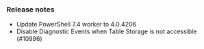 ### Release notes

<!-- Please add your release notes in the following format:
- My change description (#PR)
-->
- Update PowerShell 7.4 worker to 4.0.4206
- Disable Diagnostic Events when Table Storage is not accessible (#10996)